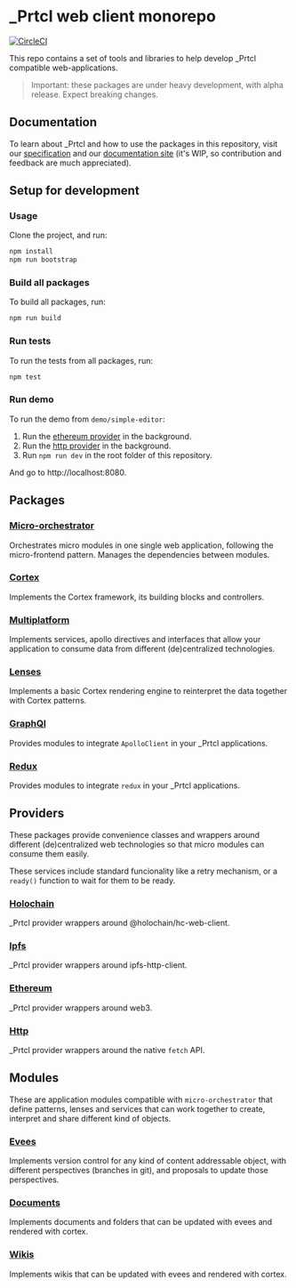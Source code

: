 # \_Prtcl web client monorepo

[![CircleCI](https://circleci.com/gh/uprtcl/js-uprtcl/tree/develop.svg?style=shield)](https://circleci.com/gh/uprtcl/js-uprtcl/tree/develop)

This repo contains a set of tools and libraries to help develop \_Prtcl compatible web-applications.

> Important: these packages are under heavy development, with alpha release. Expect breaking changes.

## Documentation

To learn about \_Prtcl and how to use the packages in this repository, visit our [specification](https://github.com/uprtcl/spec) and our [documentation site](https://uprtcl.github.io/js-uprtcl) (it's WIP, so contribution and feedback are much appreciated).

## Setup for development

### Usage

Clone the project, and run:

```bash
npm install
npm run bootstrap
```

### Build all packages

To build all packages, run:

```bash
npm run build
```

### Run tests

To run the tests from all packages, run:

```bash
npm test
```

### Run demo

To run the demo from `demo/simple-editor`:

1. Run the [ethereum provider](https://github.com/uprtcl/eth-uprtcl) in the background.
2. Run the [http provider](https://github.com/uprtcl/js-uprtcl-server) in the background.
3. Run `npm run dev` in the root folder of this repository.

And go to http://localhost:8080.

## Packages

### [Micro-orchestrator](https://github.com/uprtcl/js-uprtcl/tree/master/packages/micro-orchestrator)

Orchestrates micro modules in one single web application, following the micro-frontend pattern. Manages the dependencies between modules.

### [Cortex](https://github.com/uprtcl/js-uprtcl/tree/master/packages/cortex)

Implements the Cortex framework, its building blocks and controllers.

### [Multiplatform](https://github.com/uprtcl/js-uprtcl/tree/master/packages/multiplatform)

Implements services, apollo directives and interfaces that allow your application to consume data from different (de)centralized technologies.

### [Lenses](https://github.com/uprtcl/js-uprtcl/tree/master/packages/lenses)

Implements a basic Cortex rendering engine to reinterpret the data together with Cortex patterns.

### [GraphQl](https://github.com/uprtcl/js-uprtcl/tree/master/packages/graphql)

Provides modules to integrate `ApolloClient` in your \_Prtcl applications.

### [Redux](https://github.com/uprtcl/js-uprtcl/tree/master/packages/redux)

Provides modules to integrate `redux` in your \_Prtcl applications.

## Providers

These packages provide convenience classes and wrappers around different (de)centralized web technologies so that micro modules can consume them easily.

These services include standard funcionality like a retry mechanism, or a `ready()` function to wait for them to be ready.

### [Holochain](https://github.com/uprtcl/js-uprtcl/tree/master/providers/holochain)

\_Prtcl provider wrappers around @holochain/hc-web-client.

### [Ipfs](https://github.com/uprtcl/js-uprtcl/tree/master/providers/ipfs)

\_Prtcl provider wrappers around ipfs-http-client.

### [Ethereum](https://github.com/uprtcl/js-uprtcl/tree/master/providers/ethereum)

\_Prtcl provider wrappers around web3.

### [Http](https://github.com/uprtcl/js-uprtcl/tree/master/providers/http)

\_Prtcl provider wrappers around the native `fetch` API.

## Modules

These are application modules compatible with `micro-orchestrator` that define patterns, lenses and services that can work together to create, interpret and share different kind of objects.

### [Evees](https://github.com/uprtcl/js-uprtcl/tree/master/modules/evees)

Implements version control for any kind of content addressable object, with different perspectives (branches in git), and proposals to update those perspectives.

### [Documents](https://github.com/uprtcl/js-uprtcl/tree/master/modules/documents)

Implements documents and folders that can be updated with evees and rendered with cortex.

### [Wikis](https://github.com/uprtcl/js-uprtcl/tree/master/modules/wikis)

Implements wikis that can be updated with evees and rendered with cortex.
